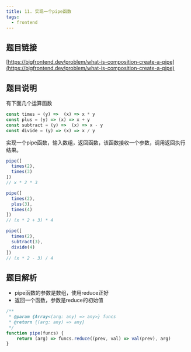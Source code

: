 ```yaml
---
title: 11. 实现一个pipe函数
tags: 
  - frontend
---
```


## 题目链接

[https://bigfrontend.dev/problem/what-is-composition-create-a-pipe](https://bigfrontend.dev/problem/what-is-composition-create-a-pipe)

## 题目说明

有下面几个运算函数
```js
const times = (y) =>  (x) => x * y
const plus = (y) => (x) => x + y
const subtract = (y) =>  (x) => x - y
const divide = (y) => (x) => x / y
```
实现一个pipe函数，输入数组，返回函数，该函数接收一个参数，调用返回执行结果。
```js
pipe([
  times(2),
  times(3)
])  
// x * 2 * 3

pipe([
  times(2),
  plus(3),
  times(4)
]) 
// (x * 2 + 3) * 4

pipe([
  times(2),
  subtract(3),
  divide(4)
]) 
// (x * 2 - 3) / 4
```

## 题目解析

- pipe函数的参数是数组，使用reduce正好
- 返回一个函数，参数是reduce的初始值

```js
/**
 * @param {Array<(arg: any) => any>} funcs 
 * @return {(arg: any) => any}
 */
function pipe(funcs) {
	return (arg) => funcs.reduce((prev, val) => val(prev), arg)
}
```